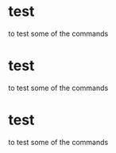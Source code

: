 # test
to test some of the commands

# test
to test some of the commands

# test
to test some of the commands
